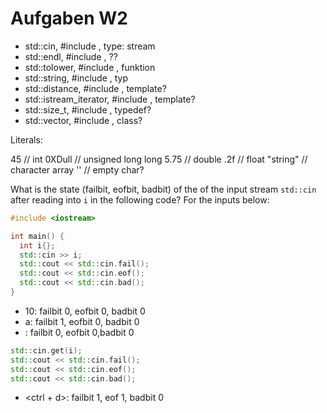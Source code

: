 # Aufgaben W2

* std::cin, #include <iostream>, type: stream
* std::endl, #include <ostream>, ??
* std::tolower, #include <cctype>, funktion
* std::string, #include <string>, typ
* std::distance, #include <iterator>, template?
* std::istream_iterator, #include <iterator>, template?
* std::size_t, #include <cstddef>, typedef?
* std::vector, #include <vector>, class?

Literals:

45 // int
0XDull // unsigned long long
5.75 // double
.2f // float
"string" // character array
'' // empty char?

 What is the state (failbit, eofbit, badbit) of the of the input stream
``std::cin`` after reading into ``i`` in the following code? For the inputs below:

```c++
#include <iostream>

int main() {
  int i{};
  std::cin >> i;
  std::cout << std::cin.fail();
  std::cout << std::cin.eof();
  std::cout << std::cin.bad();
}
```

* 10: failbit 0, eofbit 0, badbit 0
* a: failbit 1, eofbit 0, badbit 0
* <no input>: failbit 0, eofbit 0,badbit 0

```c++
std::cin.get(i);
std::cout << std::cin.fail();
std::cout << std::cin.eof();
std::cout << std::cin.bad();
```

* <ctrl + d>: failbit 1, eof 1, badbit 0
